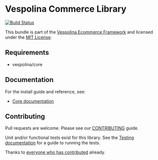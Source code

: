 Vespolina Commerce Library
======================

[![Build Status](https://secure.travis-ci.org/vespolina/commerce.png?branch=master)](http://travis-ci.org/vespolina/commerce)

This bundle is part of the [Vespolina Ecommerce Framework](http://vespolina.org/)
and licensed under the [MIT License](LICENSE).

## Requirements

* vespolina/core

## Documentation

For the install guide and reference, see:

* [Core documentation](http://docs.vespolina.org/components/commerce.html)

## Contributing

Pull requests are welcome. Please see our
[CONTRIBUTING](http://vespolina.org/contributing/guide)
guide.

Unit and/or functional tests exist for this library. See the
[Testing documentation](http://vespolina.org/contributing/testing)
for a guide to running the tests.

Thanks to
[everyone who has contributed](https://github.com/vespolina/commerce/contributors) already.
